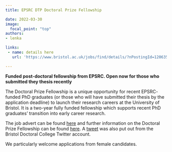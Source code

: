 ```yaml
---
title: EPSRC DTP Doctoral Prize Fellowship

date: 2022-03-30
image:
  focal_point: "top"
authors:
- lenka

links:
 - name: details here
   url: 'https://www.bristol.ac.uk/jobs/find/details/?nPostingId=120635&nPostingTargetId=268143&id=Q50FK026203F3VBQBV7V77V83&LG=UK&mask=newuobext'

---
```


**Funded post-doctoral fellowship from EPSRC. Open now for those who submitted they thesis recently**

<!--more-->

The Doctoral Prize Fellowship is a unique opportunity for recent EPSRC- funded PhD graduates (or those who will have submitted their thesis by the application deadline) to launch their research careers at the University of Bristol. It is a two-year fully funded fellowship which supports recent PhD graduates’ transition into early career research. 
 
The job advert can be found [here](https://www.bristol.ac.uk/jobs/find/details/?nPostingId=120635&nPostingTargetId=268143&id=Q50FK026203F3VBQBV7V77V83&LG=UK&mask=newuobext) and further information on the Doctoral Prize Fellowship can be found [here](https://www.bristol.ac.uk/doctoral-college/news/2022/news--epsrc-doctoral-prize.html). A [tweet](https://twitter.com/bristoldc/status/1503347763450421249?cxt=HHwWgoC55ey0-9wpAAAA) was also put out from the Bristol Doctoral College Twitter account.
 
We particularly welcome applications from female candidates. 


